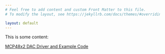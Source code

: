 ```yaml
---
# Feel free to add content and custom Front Matter to this file.
# To modify the layout, see https://jekyllrb.com/docs/themes/#overriding-theme-defaults

layout: default
---
```


This is some content:

[MCP48x2 DAC Driver and Example Code][MCP48x2_URL]



[MCP48x2_URL]: https://jason-duffy.github.io/C-Programming-Resources-for-AVR-MCU-s/html/